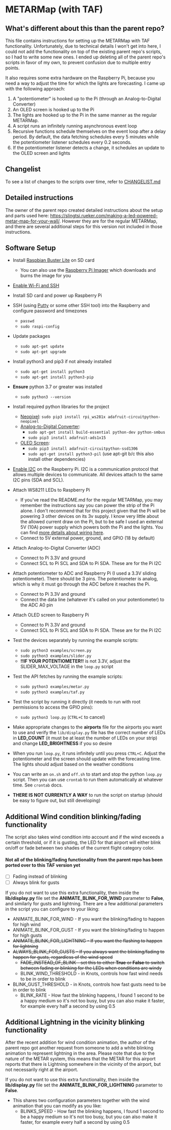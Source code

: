 # METARMap (with TAF)

## What's different about this than the parent repo?
This file contains instructions for setting up the METARMap with TAF functionality. Unfortunately, due to technical details I won't get into here, I could not add the functionality on top of the existing parent repo's scripts, so I had to write some new ones. I ended up deleting all of the parent repo's scripts in favor of my own, to prevent confusion due to multiple entry points.

It also requires some extra hardware on the Raspberry Pi, because you need a way to adjust the time for which the lights are forecasting. I came up with the following approach:
1. A "potentiometer" is hooked up to the Pi (through an Analog-to-Digital Converter)
1. An OLED screen is hooked up to the Pi
1. The lights are hooked up to the Pi in the same manner as the regular METARMap.
1. A script runs an infinitely running asynchronous event loop
1. Recursive functions schedule themselves on the event loop after a delay period. By default, the data fetching schedules every 5 minutes while the potentiometer listener schedules every 0.2 seconds.
1. If the potentiometer listener detects a change, it schedules an update to the OLED screen and lights

## Changelist
To see a list of changes to the scripts over time, refer to [CHANGELIST.md](CHANGELIST.md)

## Detailed instructions
The owner of the parent repo created detailed instructions about the setup and parts used here: https://slingtsi.rueker.com/making-a-led-powered-metar-map-for-your-wall/. However they are for the regular METARMap, and there are several additional steps for this version not included in those instructions.

## Software Setup
* Install [Raspbian Buster Lite](https://www.raspberrypi.org/downloads/raspbian/) on SD card
  * You can also use the [Raspberry Pi Imager](https://www.raspberrypi.org/software/) which downloads and burns the image for you
* [Enable Wi-Fi and SSH](https://medium.com/@danidudas/install-raspbian-jessie-lite-and-setup-wi-fi-without-access-to-command-line-or-using-the-network-97f065af722e)
* Install SD card and power up Raspberry Pi
* SSH (using [Putty](https://www.putty.org) or some other SSH tool) into the Raspberry and configure password and timezones
	* `passwd`
	* `sudo raspi-config`
* Update packages
	* `sudo apt-get update`
	* `sudo apt-get upgrade`
* Install python3 and pip3 if not already installed
	* `sudo apt-get install python3`
	* `sudo apt-get install python3-pip`
* **Ensure** python 3.7 or greater was installed
  * `sudo python3 --version`
* Install required python libraries for the project
	* [Neopixel](https://learn.adafruit.com/neopixels-on-raspberry-pi/python-usage): `sudo pip3 install rpi_ws281x adafruit-circuitpython-neopixel`
  * [Analog-to-Digital Converter](https://learn.adafruit.com/raspberry-pi-analog-to-digital-converters/ads1015-slash-ads1115):
    * `sudo apt-get install build-essential python-dev python-smbus`
    * `sudo pip3 install adafruit-ads1x15`
  * [OLED Screen](https://learn.adafruit.com/adafruit-pioled-128x32-mini-oled-for-raspberry-pi/usage):
    * `sudo pip3 install adafruit-circuitpython-ssd1306`
    * `sudo apt-get install python3-pil` (use apt-git b/c this also install other dependencies)
* [Enable I2C](https://learn.adafruit.com/adafruits-raspberry-pi-lesson-4-gpio-setup/configuring-i2c) on the Raspberry Pi. I2C is a communication protocol that allows multiple devices to communicate. All devices attach to the same I2C pins (SDA and SCL).
* Attach WS8211 LEDs to Raspberry Pi
  * If you've read the README.md for the regular METARMap, you may remember the instructions say you can power the strip of the Pi alone. I don't recommend that for this project given that the Pi will be powering 3 other devices on its 3v supply. I know very little about the allowed current draw on the Pi, but to be safe I used an external 5V (10A) power supply which powers both the Pi and the lights. You can find [more details about wiring here](https://learn.adafruit.com/neopixels-on-raspberry-pi/raspberry-pi-wiring).
  * Connect to 5V external power, ground, and GPIO (18 by default)
* Attach Analog-to-Digital Converter (ADC)
  * Connect to Pi 3.3V and ground
  * Connect SCL to Pi SCL and SDA to Pi SDA. These are for the Pi I2C
* Attach potentiometer to ADC and Raspberry Pi (I used a 3.3V sliding potentiometer). There should be 3 pins. The potentiometer is analog, which is why it must go through the ADC before it reaches the Pi.
  * Connect to Pi 3.3V and ground
  * Connect the data line (whatever it's called on your potentiometer) to the ADC A0 pin
* Attach OLED screen to Raspberry Pi
  * Connect to Pi 3.3V and ground
  * Connect SCL to Pi SCL and SDA to Pi SDA. These are for the Pi I2C
* Test the devices separately by running the example scripts:
  * `sudo python3 examples/screen.py`
  * `sudo python3 examples/slider.py`
  * **!!IF YOUR POTENTIOMETER!!** is not 3.3V, adjust the SLIDER_MAX_VOLTAGE in the `loop.py` script
* Test the API fetches by running the example scripts:
  * `sudo python3 examples/metar.py`
  * `sudo python3 examples/taf.py`
* Test the script by running it directly (it needs to run with root permissions to access the GPIO pins):
	* `sudo python3 loop.py` (`CTRL+C` to cancel)
* Make appropriate changes to the **airports** file for the airports you want to use and verify the `lib/display.py` file has the correct number of LEDs in **LED_COUNT** (it must be at least the number of LEDs on your strip) and change **LED_BRIGHTNESS** if you so desire
* When you run `loop.py`, it runs infinitely until you press `CTRL+C`. Adjust the potentiometer and the screen should update with the forecasting time. The lights should adjust based on the weather conditions
* You can write an `on.sh` and `off.sh` to start and stop the python `loop.py` script. Then you can use `crontab` to run them automatically at whatever time. See `crontab` docs.

* **THERE IS NOT CURRENTLY A WAY** to run the script on startup (should be easy to figure out, but still developing)

## Additional Wind condition blinking/fading functionality
The script also takes wind condition into account and if the wind exceeds a certain threshold, or if it is gusting, the LED for that airport will either blink on/off or fade between two shades of the current flight category color.

#### Not all of the blinking/fading functionality from the parent repo has been ported over to this TAF version yet
- [ ] Fading instead of blinking
- [ ] Always blink for gusts

If you do not want to use this extra functionality, then inside the **lib/display.py** file set the **ANIMATE_BLINK_FOR_WIND** parameter to **False**, and similarly for gusts and lightning. There are a few additional parameters in the script you can configure to your liking:
  * ANIMATE_BLINK_FOR_WIND - If you want the blinking/fading to happen for high wind
  * ANIMATE_BLINK_FOR_GUST - If you want the blinking/fading to happen for high gusts
  * ~~ANIMATE_BLINK_FOR_LIGHTNING - If you want the flashing to happen for lightning~~
  * ~~ALWAYS_BLINK_FOR_GUSTS - If you always want the blinking/fading to happen for gusts, regardless of the wind speed~~
	* ~~FADE_INSTEAD_OF_BLINK - set this to either **True** or **False** to switch between fading or blinking for the LEDs when conditions are windy~~
	* BLINK_WIND_THRESHOLD - in Knots, controls how fast wind needs to be in order to blink
  * BLINK_GUST_THRESHOLD - in Knots, controls how fast gusts need to be in order to blink
	* BLINK_RATE - How fast the blinking happens, I found 1 second to be a happy medium so it's not too busy, but you can also make it faster, for example every half a second by using 0.5

## Additional Lightning in the vicinity blinking functionality
After the recent addition for wind condition animation, the author of the parent repo got another request from someone to add a white blinking animation to represent lightning in the area.
Please note that due to the nature of the METAR system, this means that the METAR for this airport reports that there is Lightning somewhere in the vicinity of the airport, but not necessarily right at the airport.

If you do not want to use this extra functionality, then inside the **lib/display.py** file set the **ANIMATE_BLINK_FOR_LIGHTNING** parameter to **False**.
* This shares two configuration parameters together with the wind animation that you can modify as you like:
	* BLINKS_SPEED - How fast the blinking happens, I found 1 second to be a happy medium so it's not too busy, but you can also make it faster, for example every half a second by using 0.5
